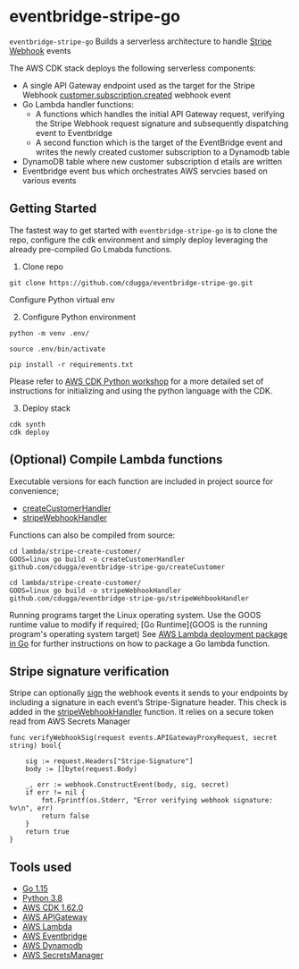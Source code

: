 # eventbridge-stripe-go 

`eventbridge-stripe-go` Builds a serverless architecture to handle [Stripe Webhook](https://stripe.com/docs/api/webhook_endpoints) events 

The AWS CDK stack deploys the following serverless components:
* A single API Gateway endpoint used as the target for the Stripe Webhook [customer.subscription.created](https://stripe.com/docs/api/events/types#event_types-customer.subscription.created) webhook event
* Go Lambda handler functions:
	* A functions which handles the initial API Gateway request, verifying the Stripe Webhook request signature and subsequently dispatching event to Eventbridge 
	* A second function which is the target of the EventBridge event and writes the newly created customer subscription to a Dynamodb table
* DynamoDB table where new customer subscription d
etails are written
* Eventbridge event bus which orchestrates AWS servcies based on various events

## Getting Started

The fastest way to get started with `eventbridge-stripe-go` is to clone the repo, configure the cdk environment and simply deploy leveraging the already pre-compiled Go Lmabda functions. 

1. Clone repo
```
git clone https://github.com/cdugga/eventbridge-stripe-go.git
```

Configure Python virtual env

2. Configure Python environment
```
python -m venv .env/

source .env/bin/activate

pip install -r requirements.txt
```
Please refer to [AWS CDK Python workshop](https://cdkworkshop.com/30-python/20-create-project/200-virtualenv.html) for a more detailed set of instructions for initializing and using the python language with the CDK.  

3. Deploy stack

```
cdk synth
cdk deploy
```

## (Optional) Compile Lambda functions

Executable versions for each function are included in project source for convenience;
* [createCustomerHandler](https://github.com/cdugga/eventbridge-stripe-go/tree/master/lambda/stripe-create-customer)
* [stripeWebhookHandler](https://github.com/cdugga/eventbridge-stripe-go/tree/master/lambda/stripe-webhook-handler)

Functions can also be compiled from source:

```
cd lambda/stripe-create-customer/
GOOS=linux go build -o createCustomerHandler github.com/cdugga/eventbridge-stripe-go/createCustomer

cd lambda/stripe-create-customer/
GOOS=linux go build -o stripeWebhookHandler github.com/cdugga/eventbridge-stripe-go/stripeWehbookHandler
```
Running programs target the Linux operating system. Use the GOOS runtime value to modify if required; [Go Runtime](GOOS is the running program's operating system target)
See [AWS Lambda deployment package in Go](https://docs.aws.amazon.com/lambda/latest/dg/golang-package.html) for further instructions on how to package a Go lambda function. 

## Stripe signature verification
Stripe can optionally [sign](https://stripe.com/docs/webhooks/signatures) the webhook events it sends to your endpoints by including a signature in each event’s Stripe-Signature header. This check is added in the [stripeWebhookHandler](https://github.com/cdugga/eventbridge-stripe-go/tree/master/lambda/stripe-webhook-handler) function. It relies on a secure token read from AWS Secrets Manager

```
func verifyWebhookSig(request events.APIGatewayProxyRequest, secret string) bool{

	sig := request.Headers["Stripe-Signature"]
	body := []byte(request.Body)

	_, err := webhook.ConstructEvent(body, sig,	secret)
	if err != nil {
		fmt.Fprintf(os.Stderr, "Error verifying webhook signature: %v\n", err)
		return false
	}
	return true
}
```

## Tools used
* [Go 1.15](https://golang.org/)
* [Python 3.8](https://www.python.org/)
* [AWS CDK 1.62.0](https://github.com/aws/aws-cdk)
* [AWS APIGateway](https://aws.amazon.com/api-gateway/)
* [AWS Lambda](https://aws.amazon.com/lambda/)
* [AWS Eventbridge](https://aws.amazon.com/eventbridge/)
* [AWS Dynamodb](https://aws.amazon.com/dynamodb/)
* [AWS SecretsManager](https://aws.amazon.com/secrets-manager/)
